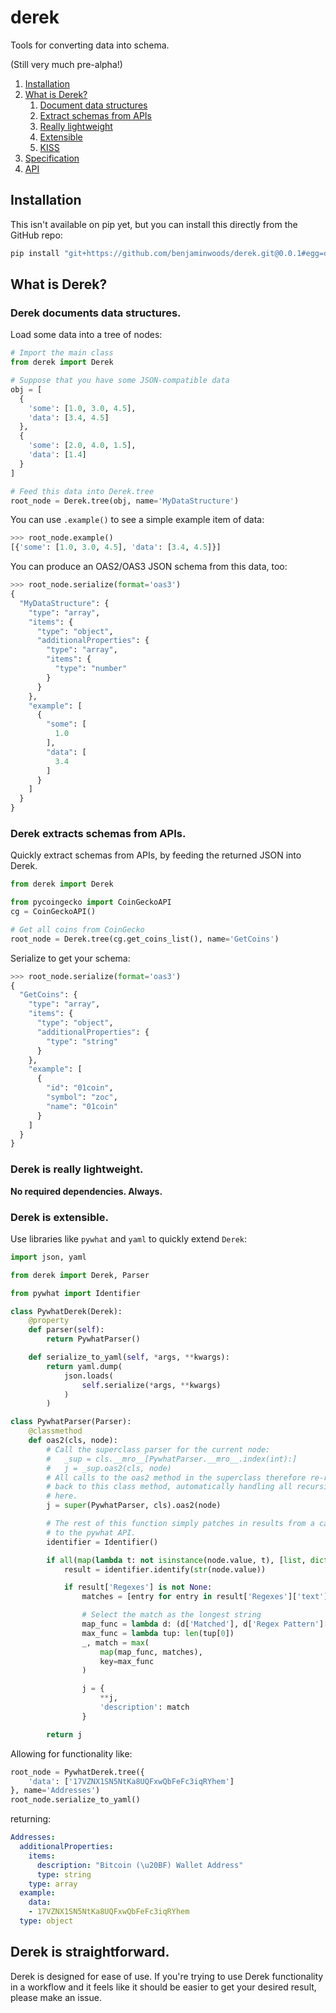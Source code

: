 # derek

Tools for converting data into schema.

(Still very much pre-alpha!)

1. [Installation](#installation)
2. [What is Derek?](#what)
    1. [Document data structures](#document)
    2. [Extract schemas from APIs](#extract)
    3. [Really lightweight](#really)
    4. [Extensible](#extensible)
    5. [KISS](#kiss)
3. [Specification](docs/spec.md)
3. [API](docs/api.md)

## Installation

This isn't available on pip yet, but you can install this directly from
the GitHub repo:

```bash
pip install "git+https://github.com/benjaminwoods/derek.git@0.0.1#egg=derek_0.0.1&subdirectory=python"
```

## What is Derek? <a name="what"></a>
### Derek documents data structures. <a name="data"></a>

Load some data into a tree of nodes:

```python
# Import the main class
from derek import Derek

# Suppose that you have some JSON-compatible data
obj = [
  {
    'some': [1.0, 3.0, 4.5],
    'data': [3.4, 4.5]
  },
  {
    'some': [2.0, 4.0, 1.5],
    'data': [1.4]
  }
]

# Feed this data into Derek.tree
root_node = Derek.tree(obj, name='MyDataStructure')
```

You can use `.example()` to see a simple example item of data:

```python
>>> root_node.example()
[{'some': [1.0, 3.0, 4.5], 'data': [3.4, 4.5]}]
```

You can produce an OAS2/OAS3 JSON schema from this data, too:

```python
>>> root_node.serialize(format='oas3')
{
  "MyDataStructure": {
    "type": "array",
    "items": {
      "type": "object",
      "additionalProperties": {
        "type": "array",
        "items": {
          "type": "number"
        }
      }
    },
    "example": [
      {
        "some": [
          1.0
        ],
        "data": [
          3.4
        ]
      }
    ]
  }
}
```

### Derek extracts schemas from APIs.

Quickly extract schemas from APIs, by feeding the returned JSON into Derek.

```python
from derek import Derek

from pycoingecko import CoinGeckoAPI
cg = CoinGeckoAPI()

# Get all coins from CoinGecko
root_node = Derek.tree(cg.get_coins_list(), name='GetCoins')
```

Serialize to get your schema:

```python
>>> root_node.serialize(format='oas3')
{
  "GetCoins": {
    "type": "array",
    "items": {
      "type": "object",
      "additionalProperties": {
        "type": "string"
      }
    },
    "example": [
      {
        "id": "01coin",
        "symbol": "zoc",
        "name": "01coin"
      }
    ]
  }
}
```

### Derek is really lightweight.

**No required dependencies. Always.**

### Derek is extensible.

Use libraries like `pywhat` and `yaml` to quickly extend `Derek`:

```python
import json, yaml

from derek import Derek, Parser

from pywhat import Identifier

class PywhatDerek(Derek):
    @property
    def parser(self):
        return PywhatParser()

    def serialize_to_yaml(self, *args, **kwargs):
        return yaml.dump(
            json.loads(
                self.serialize(*args, **kwargs)
            )
        )

class PywhatParser(Parser):
    @classmethod
    def oas2(cls, node):
        # Call the superclass parser for the current node:
        #   _sup = cls.__mro__[PywhatParser.__mro__.index(int):]
        #   j = _sup.oas2(cls, node)
        # All calls to the oas2 method in the superclass therefore re-route
        # back to this class method, automatically handling all recursive calls
        # here.
        j = super(PywhatParser, cls).oas2(node)

        # The rest of this function simply patches in results from a call
        # to the pywhat API.
        identifier = Identifier()

        if all(map(lambda t: not isinstance(node.value, t), [list, dict])):
            result = identifier.identify(str(node.value))

            if result['Regexes'] is not None:
                matches = [entry for entry in result['Regexes']['text']]

                # Select the match as the longest string
                map_func = lambda d: (d['Matched'], d['Regex Pattern']['Name'])
                max_func = lambda tup: len(tup[0])
                _, match = max(
                    map(map_func, matches),
                    key=max_func
                )

                j = {
                    **j,
                    'description': match
                }

        return j
```

Allowing for functionality like:

```python
root_node = PywhatDerek.tree({
    'data': ['17VZNX1SN5NtKa8UQFxwQbFeFc3iqRYhem']
}, name='Addresses')
root_node.serialize_to_yaml()
```

returning:

```yaml
Addresses:
  additionalProperties:
    items:
      description: "Bitcoin (\u20BF) Wallet Address"
      type: string
    type: array
  example:
    data:
    - 17VZNX1SN5NtKa8UQFxwQbFeFc3iqRYhem
  type: object
```

## Derek is straightforward. <a name="kiss"></a>

Derek is designed for ease of use. If you're trying to use Derek functionality
in a workflow and it feels like it should be easier to get your desired result,
please make an issue.
